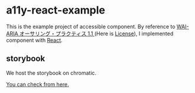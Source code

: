 # a11y-react-example
This is the example project of accessible component. By reference to [WAI-ARIA オーサリング・プラクティス 1.1 ](https://waic.jp/docs/2019/NOTE-wai-aria-practices-1.1-20190207/)(Here is [License](https://www.w3.org/Consortium/Legal/2015/copyright-software-and-document)), I implemented component with [React](https://github.com/facebook/react/).

## storybook
We host the storybook on chromatic.

[You can check from here.](https://<branch>--6310803f81145a6ce553941f.chromatic.com)

